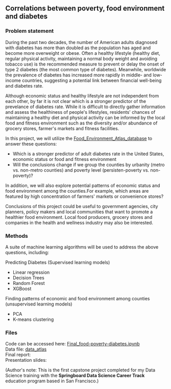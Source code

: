 ## Correlations between poverty, food environment and diabetes

### Problem statement
 During the past two decades, the number of American adults diagnosed with diabetes has more than doubled as the population has aged and become more overweight or obese. Often a healthy lifestyle (healthy diet, regular physical activity, maintaining a normal body weight and avoiding tobacco use) is the recommended measure to prevent or delay the onset of type 2 diabetes (the most common type of diabetes). Meanwhile, worldwide the prevalence of diabetes has increased more rapidly in middle- and low- income countries, suggesting a potential link between financial well-being and diabetes rate.   
 
 Although economic status and healthy lifestyle are not independent from each other, by far it is not clear which is a stronger predictor of the prevelance of diabetes rate. While it is difficult to directly gather information and assess the healthiness of people's lifestyles, residents' chances of maintaining a healthy diet and physical activity can be informed by the local food and fitness environment such as the diversity and/or abundance of grocery stores, farmer's markets and fitness facilities.   
 
 In this project, we will utilize the 
[Food_Environment_Atlas_database](https://www.ers.usda.gov/data-products/food-environment-atlas/) to answer these questions:    
 
 - Which is a stronger predictor of adult diabetes rate in the United States, economic status or food and fitness environment  
 - Will the conclusions change if we group the counties by urbanity (metro vs. non-metro counties) and poverty level (persisten-poverty vs. non-poverty)?  
 
 In addition, we will also explore potential patterns of economic status and food environment among the counties.For example,  which areas are featured by high concentration of farmers' markets or convenience stores?   
 
 Conclusions of this project could be useful to government agencies, city planners, policy makers and local communities that want to promote a healthier food environment. Local food producers, grocery stores and companies in the health and wellness industry may also be interested.   
 
### Methods
A suite of machine learning algorithms will be used to address the above questions, including:  

 Predicting Diabetes (Supervised learning models)
 - Linear regression 
 - Decision Trees
 - Random Forest
 - XGBoost     

 Finding patterns of economic and food environment among counties (unsupervised learning models)
 - PCA
 - K-means clustering  
 
### Files
Code can be accessed here: [Final_food-poverty-diabetes.ipynb](https://github.com/BrachyS/food-env-atlas/blob/master/Final_food-poverty-diabetes.ipynb)  
Data file: [data_atlas](https://github.com/BrachyS/food-env-atlas/tree/master/data_atlas)    
Final report:  
Presentation slides:

(Author's note: This is the first capstone project completed for my Data Science training with the **Springboard Data Science Career Track** education program based in San Francisco.)  

 